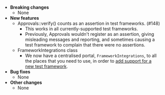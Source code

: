 <!-- See the [v.10.6.0 milestone](https://github.com/approvals/ApprovalTests.cpp/milestone/__MILESTONE_NUMBER__?closed=1) for the full list of changes. -->

* **Breaking changes**
    * None
* **New features**
    * Approvals::verify() counts as an assertion in test frameworks. (#148)
        * This works in all currently-supported test frameworks.
        * Previously, Approvals wouldn't register as an assertion, giving misleading messages and reporting, and
          sometimes causing a test framework to complain that there were no assertions.
    * FrameworkIntegrations class
        * We now have a centralised portal, `FrameworkIntegrations`, to all the places that you need to use, in order
          to [add support for a new test framework](/doc/SupportingNewTestFramework.md#top).
* **Bug fixes**
    * None
* **Other changes**
    * None
